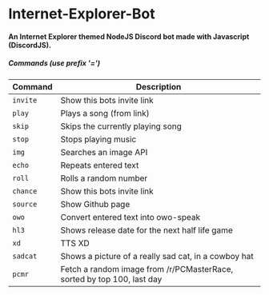 # Internet-Explorer-Bot
#### An Internet Explorer themed NodeJS Discord bot made with Javascript (DiscordJS).

##### Commands (use prefix '=')

| Command | Description                    |
| ------------- | ------------------------------ |
| `invite`      | Show this bots invite link       |
| `play`      | Plays a song (from link)        |
| `skip`      | Skips the currently playing song      |
| `stop`      | Stops playing music      |
| `img`      | Searches an image API       |
| `echo`      | Repeats entered text     |
| `roll`      | Rolls a random number      |
| `chance`      | Show this bots invite link       |
| `source`      | Show Github page        |
| `owo`      | Convert entered text into owo-speak       |
| `hl3`      | Shows release date for the next half life game      |
| `xd`      | TTS XD      |
| `sadcat`      | Shows a picture of a really sad cat, in a cowboy hat      |
| `pcmr`      | Fetch a random image from /r/PCMasterRace, sorted by top 100, last day      |

